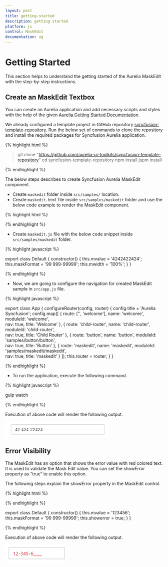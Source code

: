 ```yaml
---
layout: post
title: getting-started
description: getting started
platform: js
control: MaskEdit
documentation: ug
---
```


# Getting Started

This section helps to understand the getting started of the Aurelia MaskEdit with the step-by-step instructions.

## Create an MaskEdit Textbox

You can create an Aurelia application and add necessary scripts and styles with the help of the given [Aurelia Getting Started Documentation](https://help.syncfusion.com/aurelia/overview).

We already configured a template project in GitHub repository [syncfusion-template-repository](https://github.com/aurelia-ui-toolkits/syncfusion-template-repository). Run the below set of commands to clone the repository and install the required packages for Syncfusion Aurelia application.

{% highlight html %}

> git clone "https://github.com/aurelia-ui-toolkits/syncfusion-template-repository"
> cd syncfusion-template-repository
> npm install
> jspm install

{% endhighlight %}

The below steps describes to create Syncfusion Aurelia MaskEdit component.

* Create `maskedit` folder inside `src/samples/` location.
* Create `maskedit.html` file inside `src/samples/maskedit` folder and use the below code example to render the MaskEdit component.

{% highlight html %}

<template>
       <input id="maskedit" type="text" ej-mask-edit="e-value.bind:mvalue;e-mask-format.bind:maskFormat;e-width.bind:mwidth" />
</template>

{% endhighlight %}

* Create `maskedit.js` file with the below code snippet inside `src/samples/maskedit` folder.

{% highlight javascript %}

export class Default {
    constructor() {
      this.mvalue = '4242422424';
      this.maskFormat = '99 999-99999';
      this.mwidth = '100%';
    }
}

{% endhighlight %}

* Now, we are going to configure the navigation for created MaskEdit sample in `src/app.js` file.

{% highlight javascript %}

export class App {
 configureRouter(config, router) {
  config.title = 'Aurelia Syncfusion';
  config.map([
   { route: ['', 'welcome'], name: 'welcome', moduleId: 'welcome',                              
                nav: true, title: 'Welcome' },
   { route: 'child-router',  name: 'child-router', moduleId: 'child-router',                         
                nav: true, title: 'Child Router' },
   { route: 'button',        name: 'button', moduleId: 'samples/button/button',                
                nav: true, title: 'Button' },
   { route: 'maskedit',        name: 'maskedit',       moduleId: 'samples/maskedit/maskedit',                
                nav: true, title: 'maskedit' }
 ]);
 this.router = router;
 }
}

{% endhighlight %}


* To run the application, execute the following command.

{% highlight javascript %}

gulp watch

{% endhighlight %}

Execution of above code will render the following output.

![](getting-started-images/getting-started-img1.png) 

## Error Visibility

The MaskEdit has an option that shows the error value with red colored text. It is used to validate the Mask Edit value. You can set the showError property as “true” to enable this option.

The following steps explain the showError property in the MaskEdit control.

{% highlight html %}

<template>
       <input id="maskedit" type="text" ej-mask-edit="e-value.bind:mvalue;e-mask-format.bind:maskFormat;e-show-error.bind:showerror" />
</template>

{% endhighlight %}

export class Default {
    constructor() {
      this.mvalue = '123456';
      this.maskFormat = '99 999-99999';
      this.showerror = true;
    }
}

{% endhighlight %}

Execution of above code will render the following output.

![](getting-started-images/getting-started-img2.png)